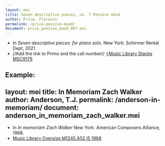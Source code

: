 ```yaml
---
layout: mei
title: Seven descriptive pieces, no. 7 Pensive mood
author: Price, Florence
permalink: /price-pensive-mood/
document: price_pensive_mood_007.mei
---
```


- In *Seven descriptive pieces: for piano solo.* New York: Schirmer Rental Dept, 2021.
- //Add the link to Primo and the call number// <a href="https://tufts-primo.hosted.exlibrisgroup.com/permalink/f/bnf7qa/01TUN_ALMA21281768780003851" target="_blank"><Music Library Stacks MSC9179</a>



Example:
---
layout: mei
title: In Memoriam Zach Walker
author: Anderson, T.J.
permalink: /anderson-in-memoriam/
document: anderson_in_memoriam_zach_walker.mei
---

- In *In memoriam Zach Walker* New York: American Composers Alliance, 1968.
- <a href="https://tufts-primo.hosted.exlibrisgroup.com/permalink/f/bnf7qa/01TUN_ALMA21104821390003851" target="_blank">Music Library Oversize M1245.A52 I5 1968</a>
